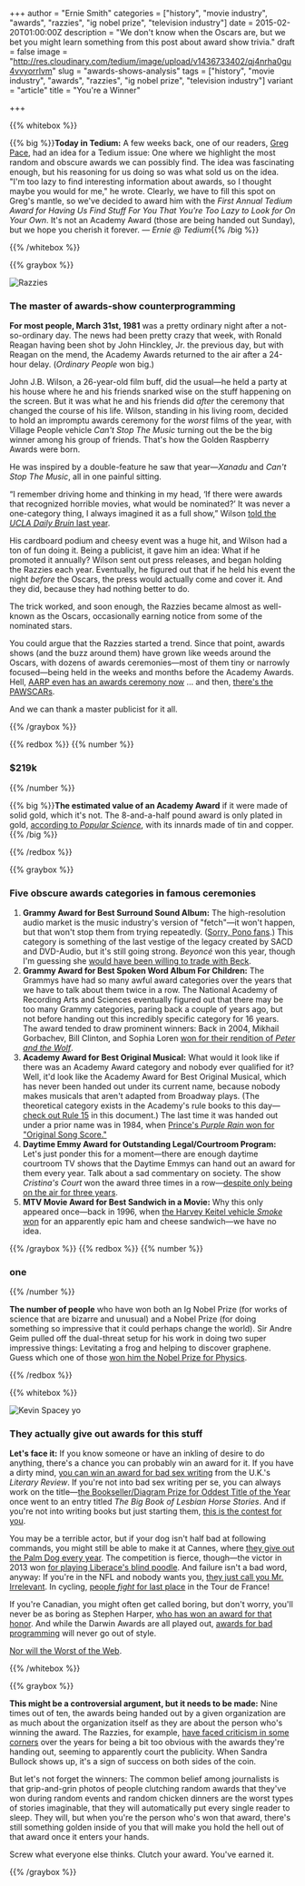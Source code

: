 +++
author = "Ernie Smith"
categories = ["history", "movie industry", "awards", "razzies", "ig nobel prize", "television industry"]
date = 2015-02-20T01:00:00Z
description = "We don't know when the Oscars are, but we bet you might learn something from this post about award show trivia."
draft = false
image = "http://res.cloudinary.com/tedium/image/upload/v1436733402/qj4nrha0gu4vvyorrlvm"
slug = "awards-shows-analysis"
tags = ["history", "movie industry", "awards", "razzies", "ig nobel prize", "television industry"]
variant = "article"
title = "You're a Winner"

+++

{{% whitebox %}}

{{% big %}}**Today in Tedium:** A few weeks back, one of our readers, [Greg Pace](https://twitter.com/gpace1216), had an idea for a Tedium issue: One where we highlight the most random and obscure awards we can possibly find. The idea was fascinating enough, but his reasoning for us doing so was what sold us on the idea. "I'm too lazy to find interesting information about awards, so I thought maybe you would for me," he wrote. Clearly, we have to fill this spot on Greg's mantle, so we've decided to award him with the *First Annual Tedium Award for Having Us Find Stuff For You That You're Too Lazy to Look for On Your Own*. It's not an Academy Award (those are being handed out Sunday), but we hope you cherish it forever. *— Ernie @ Tedium*{{% /big %}}

{{% /whitebox %}}

{{% graybox %}}

![Razzies](http://res.cloudinary.com/tedium/image/upload/v1436752535/hlnolfdbtelsnwf1xnes.jpg)

### The master of awards-show counterprogramming

**For most people, March 31st, 1981** was a pretty ordinary night after a not-so-ordinary day. The news had been pretty crazy that week, with Ronald Reagan having been shot by John Hinckley, Jr. the previous day, but with Reagan on the mend, the Academy Awards returned to the air after a 24-hour delay. (*Ordinary People* won big.)

John J.B. Wilson, a 26-year-old film buff, did the usual—he held a party at his house where he and his friends snarked wise on the stuff happening on the screen. But it was what he and his friends did *after* the ceremony that changed the course of his life. Wilson, standing in his living room, decided to hold an impromptu awards ceremony for the *worst* films of the year, with Village People vehicle *Can't Stop The Music* turning out the be the big winner among his group of friends. That's how the Golden Raspberry Awards were born.

He was inspired by a double-feature he saw that year—*Xanadu* and *Can't Stop The Music*, all in one painful sitting.

“I remember driving home and thinking in my head, ‘If there were awards that recognized horrible movies, what would be nominated?’ It was never a one-category thing, I always imagined it as a full show,” Wilson [told the *UCLA Daily Bruin* last year](http://dailybruin.com/2014/02/28/ucla-alums-founders-of-razzies-seek-to-hold-stars-to-higher-standard/).

His cardboard podium and cheesy event was a huge hit, and Wilson had a ton of fun doing it. Being a publicist, it gave him an idea: What if he promoted it annually? Wilson sent out press releases, and began holding the Razzies each year. Eventually, he figured out that if he held his event the night *before* the Oscars, the press would actually come and cover it. And they did, because they had nothing better to do.

The trick worked, and soon enough, the Razzies became almost as well-known as the Oscars, occasionally earning notice from some of the nominated stars.

You could argue that the Razzies started a trend. Since that point, awards shows (and the buzz around them) have grown like weeds around the Oscars, with dozens of awards ceremonies—most of them tiny or narrowly focused—being held in the weeks and months before the Academy Awards. Hell, [AARP even has an awards ceremony now](http://variety.com/2015/film/news/steve-carell-theory-of-everything-among-aarp-award-winners-1201396327/) … and then, [there's the PAWSCARs](http://www.americanhumane.org/about-us/newsroom/news-releases/move-over-oscars-its-the-pawscars.html).

And we can thank a master publicist for it all.

{{% /graybox %}}

{{% redbox %}}
{{% number %}}
### $219k
{{% /number %}}

{{% big %}}**The estimated value of an Academy Award** if it were made of solid gold, which it's not. The 8-and-a-half pound award is only plated in gold, [according to *Popular Science*](http://www.popsci.com/science/article/2013-02/what-if-oscars-were-made-solid-gold), with its innards made of tin and copper.{{% /big %}}

{{% /redbox %}}

{{% graybox %}}

### Five obscure awards categories in famous ceremonies

1. **Grammy Award for Best Surround Sound Album:** The high-resolution audio market is the music industry's version of "fetch"—it won't happen, but that won't stop them from trying repeatedly. ([Sorry, Pono fans](http://gizmodo.com/dont-buy-what-neil-young-is-selling-1678446860).) This category is something of the last vestige of the legacy created by SACD and DVD-Audio, but it's still going strong. *Beyoncé* won this year, though I'm guessing she [would have been willing to trade with Beck](http://pitchfork.com/thepitch/669-beck-and-the-incredible-shrinking-album-of-the-year/).
2. **Grammy Award for Best Spoken Word Album For Children:** The Grammys have had so many awful award categories over the years that we have to talk about them twice in a row. The National Academy of Recording Arts and Sciences eventually figured out that there may be too many Grammy categories, paring back a couple of years ago, but not before handing out this incredibly specific category for 16 years. The award tended to draw prominent winners: Back in 2004, Mikhail Gorbachev, Bill Clinton, and Sophia Loren [won for their rendition of *Peter and the Wolf*](http://www.theguardian.com/music/musicblog/2015/feb/06/mikhail-gorbachev-baha-men-strangest-grammy-winners).
3. **Academy Award for Best Original Musical:** What would it look like if there was an Academy Award category and nobody ever qualified for it? Well, it'd look like the Academy Award for Best Original Musical, which has never been handed out under its current name, because nobody makes musicals that aren't adapted from Broadway plays. (The theoretical category exists in the Academy's rule books to this day—[check out Rule 15](http://www.oscars.org/sites/default/files/87aa_rules.pdf) in this document.) The last time it was handed out under a prior name was in 1984, when [Prince's *Purple Rain* won for "Original Song Score."](https://www.youtube.com/watch?v=hk3xZxguRCg)
4. **Daytime Emmy Award for Outstanding Legal/Courtroom Program:** Let's just ponder this for a moment—there are enough daytime courtroom TV shows that the Daytime Emmys can hand out an award for them every year. Talk about a sad commentary on society. The show *Cristina's Court* won the award three times in a row—[despite only being on the air for three years](http://tvseriesfinale.com/tv-show/cristinas-court-syndicated-tv-show-cancelled-after-three-seasons/).
5. **MTV Movie Award for Best Sandwich in a Movie:** Why this only appeared once—back in 1996, when [the Harvey Keitel vehicle *Smoke* won](http://nypost.com/2014/04/14/a-guide-to-the-mtv-movie-awards-for-those-who-dont-care/) for an apparently epic ham and cheese sandwich—we have no idea.

{{% /graybox %}}
{{% redbox %}}
{{% number %}}

### one

{{% /number %}}

**The number of people** who have won both an Ig Nobel Prize (for works of science that are bizarre and unusual) and a Nobel Prize (for doing something so impressive that it could perhaps change the world). Sir Andre Geim pulled off the dual-threat setup for his work in doing two super impressive things: Levitating a frog and helping to discover graphene. Guess which one of those [won him the Nobel Prize for Physics](http://www.slate.com/articles/business/how_failure_breeds_success/2014/05/nobel_prize_in_physics_andre_geim_went_from_levitating_frogs_to_science.html).

{{% /redbox %}}

{{% whitebox %}}

![Kevin Spacey yo](http://res.cloudinary.com/tedium/image/upload/v1436752557/xida9vmduothsidobsle.gif)

### They actually give out awards for this stuff

**Let's face it:** If you know someone or have an inkling of desire to do anything, there's a chance you can probably win an award for it. If you have a dirty mind, [you can win an award for bad sex writing](http://www.theguardian.com/books/2014/dec/03/ben-okri-wins-bad-sex-award-rocket-the-age-of-magic) from the U.K.'s *Literary Review*. If you're not into bad sex writing per se, you can always work on the title—[the Bookseller/Diagram Prize for Oddest Title of the Year](http://www.thebookseller.com/news/diagram-prize-reveals-oddest-titles-2014) once went to an entry titled *The Big Book of Lesbian Horse Stories*. And if you're not into writing books but just starting them, [this is the contest for you](http://www.bulwer-lytton.com/).

You may be a terrible actor, but if your dog isn't half bad at following commands, you might still be able to make it at Cannes, where [they give out the Palm Dog every year](http://www.palmdog.com/). The competition is fierce, though—the victor in 2013 won [for playing Liberace's blind poodle](http://entertainment.time.com/2013/05/28/most-unusual-cannes-award-the-palm-dog/). And failure isn't a bad word, anyway: If you're in the NFL and nobody wants you, [they just call you Mr. Irrelevant](http://espn.go.com/blog/playbook/fandom/post/_/id/21474/irrelevant-week-is-pretty-well-relevant). In cycling, [people *fight* for last place](http://www.bicycling.com/fight-lanterne-rouge) in the Tour de France!

If you're Canadian, you might often get called boring, but don't worry, you'll never be as boring as Stephen Harper, [who has won an award for that honor](http://montreal.ctvnews.ca/boring-awards-ruffle-canadian-feathers-1.1296664). And while the Darwin Awards are all played out, [awards for bad programming](http://www.ioccc.org/) will never go out of style.

[Nor will the Worst of the Web](http://us9.campaign-archive1.com/?u=dfa53e03a5aa8e49e4fb09eb0&id=b8f9a56c52).

{{% /whitebox %}}

{{% graybox %}}

**This might be a controversial argument, but it needs to be made:** Nine times out of ten, the awards being handed out by a given organization are as much about the organization itself as they are about the person who's winning the award. The Razzies, for example, [have faced criticism in some corners](http://www.irishtimes.com/blogs/screenwriter/2011/02/08/a-word-on-the-most-idiotic-film-awards/) over the years for being a bit too obvious with the awards they're handing out, seeming to apparently court the publicity. When Sandra Bullock shows up, it's a sign of success on both sides of the coin.

But let's not forget the winners: The common belief among journalists is that grip-and-grin photos of people clutching random awards that they've won during random events and random chicken dinners are the worst types of stories imaginable, that they will automatically put every single reader to sleep. They will, but when you're the person who's won that award, there's still something golden inside of you that will make you hold the hell out of that award once it enters your hands.

Screw what everyone else thinks. Clutch your award. You've earned it.

{{% /graybox %}}